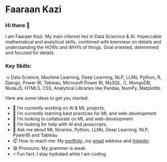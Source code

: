 # Faaraan Kazi

             

### Hi there 👋

I am Faaraan Kazi. My main interest lies in Data Sciecnce & AI. Impeccable mathematical and analytical skills, combined with keenness on details and understanding the HOWs and WHYs of things. Goal oriented, determined and focused for details.

### Key Skills:
-> Data Science, Machine Learning, Deep Learning, NLP, LLMs, Python, R, Django, Power BI, Tableau, Microsoft Power BI, MySQL, C, MongoDB, NodeJS, HTML5, CSS, Analytical Libraries like Pandas, NumPy, Matplotlib.

Here are some ideas to get you started:

- 🔭 I’m currently working on AI & ML projects.
- 🌱 I’m currently learning best practices for ML and web-development
- 👯 I’m looking to collaborate on ML and web-development 
- 🤔 I’m looking for help with AI and javascripts.
- 💬 Ask me about ML libraries, Python, LLMs, Deep Learning, NLP, PowerBI and Tableau
- 📫 How to reach me: My [portfolio](https://portfolio-16e62.web.app/) ,my [email](mailto:faaraankazi@gmail.com?subject=[GitHub]%20Source%20Han%20Sans) address and [linkedin](https://www.linkedin.com/in/faaraan-kazi-935892191).
- 😄 Pronouns: My grammer is weak.
- ⚡ Fun fact: I stay hydrated while I am coding

